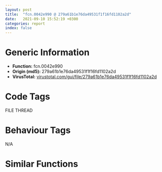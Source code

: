 ```yaml
---
layout: post
title:  "fcn.0042e990 @ 279a61b1e76da49531f1f16fd1102a2d"
date:   2021-09-10 15:52:19 +0300
categories: report
index: false
---
```


# Generic Information
- **Function:** fcn.0042e990
- **Origin (md5):** 279a61b1e76da49531f1f16fd1102a2d
- **VirusTotal:** [virustotal.com/gui/file/279a61b1e76da49531f1f16fd1102a2d][virustotal_ref]

# Code Tags
<span class="tag" id="FILE">FILE</span>
<span class="tag" id="THREAD">THREAD</span>


# Behaviour Tags
<span class="bhv-tag" id="na">N/A</span>

# Similar Functions
<script type="text/javascript" src="https://www.gstatic.com/charts/loader.js"></script>
<script type="text/javascript">

    google.charts.load('current', {'packages':['corechart']});
    google.charts.setOnLoadCallback(drawChart);

    function drawChart() {
    var data = new google.visualization.DataTable();
        data.addColumn('number', 'X');
        data.addColumn('number', 'Y');
        data.addColumn({type: 'string', role: 'tooltip', 'p': {'html': true}});
        data.addColumn({'type': 'string', 'role': 'style'});
        
        data.addRows([
    [0, 0, '<b><a href="/report/fcn.0042e990@279a61b1e76da49531f1f16fd1102a2d">fcn.0042e990</a><br>@279a61b1e76da49531f1f16fd1102a2d</b><br>push ebp<br>mov ebp, esp<br>push 0xffffffffffffffff<br>push 0x4efd64<br>mov eax, dword<br>push eax<br>sub esp, 0x534<br>mov eax, dword[0x53ebd0]<br>xor eax, ebp<br>mov dword[ebp-0x14], eax<br>push eax<br>lea eax, [ebp-0xc]<br>mov dword<br>mov dword[ebp-0x528], ecx<br>mov eax, dword[ebp-0x528]<br>cmp dword[eax+0x54], 0<br>je 0x42ea01<br>push 0<br>push 0x1a<br>mov ecx, 0x5427d8<br>call fcn.0044d7d0<br>push eax<br>push 0x19<br>mov ecx, 0x5427d8<br>call fcn.0044d7d0<br>push eax<br>mov ecx, dword[ebp-0x528]<br>add ecx, 4<br>call fcn.004318d0<br>mov eax, 1<br>jmp 0x42f276<br>mov ecx, dword[ebp-0x528]<br>movzx edx, byte[ecx+0x68]<br>test edx, edx<br>je 0x42ea16<br>xor eax, eax<br>jmp 0x42f276<br>push 0<br>push 0x3023<br>lea eax, [ebp-0x45c]<br>push eax<br>lea ecx, [ebp-0x458]<br>push ecx<br>mov ecx, dword[ebp-0x528]<br>add ecx, 4<br>call fcn.00431870<br>mov ecx, eax<br>call fcn.004318a0<br>mov ecx, eax<br>call fcn.00427a50<br>push eax<br>call dword[sym.imp.USER32.dll_EnableWindow]<br>push 0<br>push 2<br>lea edx, [ebp-0x464]<br>push edx<br>lea eax, [ebp-0x460]<br>push eax<br>mov ecx, dword[ebp-0x528]<br>add ecx, 4<br>call fcn.00431870<br>mov ecx, eax<br>call fcn.004318a0<br>mov ecx, eax<br>call fcn.00427a50<br>push eax<br>call dword[sym.imp.USER32.dll_EnableWindow]<br>push 0<br>push 0x3024<br>lea ecx, [ebp-0x46c]<br>push ecx<br>lea edx, [ebp-0x468]<br>push edx<br>mov ecx, dword[ebp-0x528]<br>add ecx, 4<br>call fcn.00431930<br>mov ecx, eax<br>call fcn.004318a0<br>mov ecx, eax<br>call fcn.004317d0<br>xor eax, eax<br>mov word[ebp-0x424], ax<br>push 0x206<br>push 0<br>lea ecx, [ebp-0x422]<br>push ecx<br>call fcn.00490b70<br>add esp, 0xc<br>push 0x104<br>lea edx, [ebp-0x424]<br>push edx<br>push 0x3ec<br>mov ecx, dword[ebp-0x528]<br>add ecx, 4<br>call fcn.00431810<br>lea eax, [ebp-0x424]<br>push eax<br>call dword[sym.imp.SHLWAPI.dll_PathAddBackslashW]<br>lea ecx, [ebp-0x424]<br>push ecx<br>push 0x3ec<br>mov ecx, dword[ebp-0x528]<br>add ecx, 4<br>call fcn.00431840<br>lea edx, [ebp-0x424]<br>push edx<br>mov ecx, 0x542740<br>call fcn.004144b0<br>movzx eax, word[ebp-0x424]<br>test eax, eax<br>jne 0x42ec2c<br>push 0<br>push 0x1a<br>mov ecx, 0x5427d8<br>call fcn.0044d7d0<br>push eax<br>push 0x1b<br>mov ecx, 0x5427d8<br>call fcn.0044d7d0<br>push eax<br>mov ecx, dword[ebp-0x528]<br>add ecx, 4<br>call fcn.004318d0<br>push 1<br>push 0x3023<br>lea ecx, [ebp-0x474]<br>push ecx<br>lea edx, [ebp-0x470]<br>push edx<br>mov ecx, dword[ebp-0x528]<br>add ecx, 4<br>call fcn.00431870<br>mov ecx, eax<br>call fcn.004318a0<br>mov ecx, eax<br>call fcn.00427a50<br>push eax<br>call dword[sym.imp.USER32.dll_EnableWindow]<br>push 1<br>push 2<br>lea eax, [ebp-0x47c]<br>push eax<br>lea ecx, [ebp-0x478]<br>push ecx<br>mov ecx, dword[ebp-0x528]<br>add ecx, 4<br>call fcn.00431870<br>mov ecx, eax<br>call fcn.004318a0<br>mov ecx, eax<br>call fcn.00427a50<br>push eax<br>call dword[sym.imp.USER32.dll_EnableWindow]<br>push 1<br>push 0x3024<br>lea edx, [ebp-0x484]<br>push edx<br>lea eax, [ebp-0x480]<br>push eax<br>mov ecx, dword[ebp-0x528]<br>add ecx, 4<br>call fcn.00431930<br>mov ecx, eax<br>call fcn.004318a0<br>mov ecx, eax<br>call fcn.004317d0<br>push 0x3ec<br>lea ecx, [ebp-0x488]<br>push ecx<br>mov ecx, dword[ebp-0x528]<br>add ecx, 4<br>call fcn.004318a0<br>mov ecx, eax<br>call fcn.004317f0<br>mov eax, 1<br>jmp 0x42f276<br>lea edx, [ebp-0x424]<br>push edx<br>mov ecx, dword[ebp-0x528]<br>call fcn.0042e280<br>test eax, eax<br>jne 0x42ed39<br>push 0<br>push 0x1a<br>mov ecx, 0x5427d8<br>call fcn.0044d7d0<br>push eax<br>push 0x1c<br>mov ecx, 0x5427d8<br>call fcn.0044d7d0<br>push eax<br>mov ecx, dword[ebp-0x528]<br>add ecx, 4<br>call fcn.004318d0<br>push 1<br>push 0x3023<br>lea eax, [ebp-0x490]<br>push eax<br>lea ecx, [ebp-0x48c]<br>push ecx<br>mov ecx, dword[ebp-0x528]<br>add ecx, 4<br>call fcn.00431870<br>mov ecx, eax<br>call fcn.004318a0<br>mov ecx, eax<br>call fcn.00427a50<br>push eax<br>call dword[sym.imp.USER32.dll_EnableWindow]<br>push 1<br>push 2<br>lea edx, [ebp-0x498]<br>push edx<br>lea eax, [ebp-0x494]<br>push eax<br>mov ecx, dword[ebp-0x528]<br>add ecx, 4<br>call fcn.00431870<br>mov ecx, eax<br>call fcn.004318a0<br>mov ecx, eax<br>call fcn.00427a50<br>push eax<br>call dword[sym.imp.USER32.dll_EnableWindow]<br>push 1<br>push 0x3024<br>lea ecx, [ebp-0x4a0]<br>push ecx<br>lea edx, [ebp-0x49c]<br>push edx<br>mov ecx, dword[ebp-0x528]<br>add ecx, 4<br>call fcn.00431930<br>mov ecx, eax<br>call fcn.004318a0<br>mov ecx, eax<br>call fcn.004317d0<br>push 0x3ec<br>lea eax, [ebp-0x4a4]<br>push eax<br>mov ecx, dword[ebp-0x528]<br>add ecx, 4<br>call fcn.004318a0<br>mov ecx, eax<br>call fcn.004317f0<br>mov eax, 1<br>jmp 0x42f276<br>mov ecx, dword[ebp-0x528]<br>add ecx, 0x6c<br>call fcn.00430dc0<br>lea ecx, [ebp-0x424]<br>push ecx<br>mov ecx, dword[ebp-0x528]<br>call fcn.0042e390<br>lea edx, [ebp-0x44c]<br>push edx<br>mov ecx, dword[ebp-0x528]<br>add ecx, 0x6c<br>call fcn.004103a0<br>jmp 0x42ed84<br>push 0<br>lea eax, [ebp-0x4ac]<br>push eax<br>lea ecx, [ebp-0x44c]<br>call fcn.004105e0<br>lea ecx, [ebp-0x4b4]<br>push ecx<br>mov ecx, dword[ebp-0x528]<br>add ecx, 0x6c<br>call fcn.00430d50<br>push eax<br>lea ecx, [ebp-0x44c]<br>call fcn.00430ee0<br>movzx edx, al<br>test edx, edx<br>je 0x42ede6<br>lea ecx, [ebp-0x44c]<br>call fcn.00410cf0<br>mov ecx, eax<br>call fcn.00427a50<br>push eax<br>call dword[sym.imp.SHLWAPI.dll_PathFileExistsW]<br>test eax, eax<br>je 0x42ede4<br>lea ecx, [ebp-0x44c]<br>call fcn.00410cf0<br>mov ecx, eax<br>call fcn.00427a50<br>push eax<br>call fcn.00418200<br>add esp, 4<br>jmp 0x42ed70<br>lea eax, [ebp-0x424]<br>push eax<br>mov ecx, dword[ebp-0x528]<br>call fcn.0042e390<br>mov ecx, dword[ebp-0x528]<br>add ecx, 0x6c<br>call fcn.00430dc0<br>push 0x7d0<br>call dword[sym.imp.KERNEL32.dll_Sleep]<br>push 0<br>lea ecx, [ebp-0x424]<br>push ecx<br>call dword[sym.imp.KERNEL32.dll_CreateDirectoryW]<br>xor edx, edx<br>mov word[ebp-0x21c], dx<br>push 0x206<br>push 0<br>lea eax, [ebp-0x21a]<br>push eax<br>call fcn.00490b70<br>add esp, 0xc<br>push 0x104<br>lea ecx, [ebp-0x21c]<br>push ecx<br>push 0<br>call dword[sym.imp.KERNEL32.dll_GetModuleFileNameW]<br>push str.kuaizipUpdateChecker.dll<br>push str.X86_<br>push 0x542740<br>lea edx, [ebp-0x4d0]<br>push edx<br>call fcn.0041a4e0<br>add esp, 0xc<br>mov dword[ebp-0x52c], eax<br>mov eax, dword[ebp-0x52c]<br>mov dword[ebp-0x530], eax<br>mov dword[ebp-4], 0<br>mov ecx, dword[ebp-0x530]<br>push ecx<br>lea edx, [ebp-0x444]<br>push edx<br>call fcn.0041a4e0<br>add esp, 0xc<br>mov byte[ebp-4], 2<br>lea ecx, [ebp-0x4d0]<br>call fcn.00401360<br>push 0<br>sub esp, 0x1c<br>mov ecx, esp<br>mov dword[ebp-0x4d4], esp<br>lea eax, [ebp-0x444]<br>push eax<br>call fcn.00401320<br>mov dword[ebp-0x534], eax<br>call fcn.00431e50<br>add esp, 0x20<br>movzx ecx, word[ebp-0x424]<br>push ecx<br>call fcn.00497055<br>add esp, 4<br>mov word[ebp-0x10], ax<br>movzx edx, word[ebp-0x10]<br>cmp edx, 0x41<br>jl 0x42ef00<br>movzx eax, word[ebp-0x10]<br>cmp eax, 0x5a<br>jle 0x42f021<br>push 0x124<br>push 9<br>mov ecx, 0x5427d8<br>call fcn.0044d7d0<br>push eax<br>push 0x27<br>mov ecx, 0x5427d8<br>call fcn.0044d7d0<br>push eax<br>mov ecx, dword[ebp-0x528]<br>add ecx, 4<br>call fcn.004318d0<br>cmp eax, 6<br>je 0x42f01c<br>push 1<br>push 0x3023<br>lea ecx, [ebp-0x4dc]<br>push ecx<br>lea edx, [ebp-0x4d8]<br>push edx<br>mov ecx, dword[ebp-0x528]<br>add ecx, 4<br>call fcn.00431870<br>mov ecx, eax<br>call fcn.004318a0<br>mov ecx, eax<br>call fcn.00427a50<br>push eax<br>call dword[sym.imp.USER32.dll_EnableWindow]<br>push 1<br>push 2<br>lea eax, [ebp-0x4e4]<br>push eax<br>lea ecx, [ebp-0x4e0]<br>push ecx<br>mov ecx, dword[ebp-0x528]<br>add ecx, 4<br>call fcn.00431870<br>mov ecx, eax<br>call fcn.004318a0<br>mov ecx, eax<br>call fcn.00427a50<br>push eax<br>call dword[sym.imp.USER32.dll_EnableWindow]<br>push 1<br>push 0x3024<br>lea edx, [ebp-0x4ec]<br>push edx<br>lea eax, [ebp-0x4e8]<br>push eax<br>mov ecx, dword[ebp-0x528]<br>add ecx, 4<br>call fcn.00431930<br>mov ecx, eax<br>call fcn.004318a0<br>mov ecx, eax<br>call fcn.004317d0<br>push 0x3ec<br>lea ecx, [ebp-0x4f0]<br>push ecx<br>mov ecx, dword[ebp-0x528]<br>add ecx, 4<br>call fcn.004318a0<br>mov ecx, eax<br>call fcn.004317f0<br>mov dword[ebp-0x4f4], 1<br>mov dword[ebp-4], 0xffffffff<br>lea ecx, [ebp-0x444]<br>call fcn.00401360<br>mov eax, dword[ebp-0x4f4]<br>jmp 0x42f276<br>jmp 0x42f187<br>mov dword[ebp-0x454], 0x1000000<br>mov dword[ebp-0x450], 0<br>movzx edx, word[ebp-0x424]<br>push edx<br>call fcn.0042e920<br>add esp, 4<br>mov dword[ebp-0x53c], eax<br>mov dword[ebp-0x538], edx<br>mov eax, dword[ebp-0x538]<br>cmp eax, dword[ebp-0x450]<br>ja 0x42f187<br>jb 0x42f077<br>mov ecx, dword[ebp-0x53c]<br>cmp ecx, dword[ebp-0x454]<br>jae 0x42f187<br>push 0<br>push 9<br>mov ecx, 0x5427d8<br>call fcn.0044d7d0<br>push eax<br>push 0x28<br>mov ecx, 0x5427d8<br>call fcn.0044d7d0<br>push eax<br>mov ecx, dword[ebp-0x528]<br>add ecx, 4<br>call fcn.004318d0<br>push 1<br>push 0x3023<br>lea edx, [ebp-0x4fc]<br>push edx<br>lea eax, [ebp-0x4f8]<br>push eax<br>mov ecx, dword[ebp-0x528]<br>add ecx, 4<br>call fcn.00431870<br>mov ecx, eax<br>call fcn.004318a0<br>mov ecx, eax<br>call fcn.00427a50<br>push eax<br>call dword[sym.imp.USER32.dll_EnableWindow]<br>push 1<br>push 2<br>lea ecx, [ebp-0x504]<br>push ecx<br>lea edx, [ebp-0x500]<br>push edx<br>mov ecx, dword[ebp-0x528]<br>add ecx, 4<br>call fcn.00431870<br>mov ecx, eax<br>call fcn.004318a0<br>mov ecx, eax<br>call fcn.00427a50<br>push eax<br>call dword[sym.imp.USER32.dll_EnableWindow]<br>push 1<br>push 0x3024<br>lea eax, [ebp-0x50c]<br>push eax<br>lea ecx, [ebp-0x508]<br>push ecx<br>mov ecx, dword[ebp-0x528]<br>add ecx, 4<br>call fcn.00431930<br>mov ecx, eax<br>call fcn.004318a0<br>mov ecx, eax<br>call fcn.004317d0<br>push 0x3ec<br>lea edx, [ebp-0x510]<br>push edx<br>mov ecx, dword[ebp-0x528]<br>add ecx, 4<br>call fcn.004318a0<br>mov ecx, eax<br>call fcn.004317f0<br>mov dword[ebp-0x514], 1<br>mov dword[ebp-4], 0xffffffff<br>lea ecx, [ebp-0x444]<br>call fcn.00401360<br>mov eax, dword[ebp-0x514]<br>jmp 0x42f276<br>mov eax, dword[ebp-0x528]<br>mov dword[eax+0x54], 1<br>push 1<br>push 0x3f0<br>lea ecx, [ebp-0x518]<br>push ecx<br>mov ecx, dword[ebp-0x528]<br>add ecx, 4<br>call fcn.004318a0<br>mov ecx, eax<br>call fcn.00431760<br>push 1<br>push 0x3ee<br>lea edx, [ebp-0x51c]<br>push edx<br>mov ecx, dword[ebp-0x528]<br>add ecx, 4<br>call fcn.004318a0<br>mov ecx, eax<br>call fcn.00431760<br>push 0<br>push 0x64<br>push 0x64<br>mov ecx, dword[ebp-0x528]<br>add ecx, 4<br>call fcn.00431780<br>mov ecx, dword[ebp-0x528]<br>mov dword[ecx+0x64], eax<br>push 0<br>push 0<br>mov edx, dword[ebp-0x528]<br>push edx<br>push fcn.0042e870<br>push 0<br>push 0<br>call dword[sym.imp.KERNEL32.dll_CreateThread]<br>mov dword[ebp-0x428], eax<br>cmp dword[ebp-0x428], 0<br>je 0x42f22d<br>mov eax, dword[ebp-0x428]<br>push eax<br>call dword[sym.imp.KERNEL32.dll_CloseHandle]<br>push 1<br>sub esp, 0x1c<br>mov ecx, esp<br>mov dword[ebp-0x520], esp<br>lea edx, [ebp-0x444]<br>push edx<br>call fcn.00401320<br>mov dword[ebp-0x540], eax<br>call fcn.00431e50<br>add esp, 0x20<br>mov dword[ebp-0x524], 1<br>mov dword[ebp-4], 0xffffffff<br>lea ecx, [ebp-0x444]<br>call fcn.00401360<br>mov eax, dword[ebp-0x524]<br>mov ecx, dword[ebp-0xc]<br>mov dword<br>pop ecx<br>mov ecx, dword[ebp-0x14]<br>xor ecx, ebp<br>call fcn.00490ace<br>mov esp, ebp<br>pop ebp<br>ret <br><eoc> ', 'point { fill-color: #e0440e; }'],

        ]);

    var options = {
        title: 'Similarity Plot',
        legend: 'none',
        colors: ['#dedbd9', '#e6693e', '#ec8f6e', '#f3b49f', '#f6c7b6'],
        tooltip: {isHtml: true, trigger: 'both'},
        explorer: {
        actions: ["dragToZoom", "rightClickToReset"],
        },
        chartArea: {
        width: '80%',
        height: '80%'
        },
        width: '100%',
        height: '100%'
    };

    var chart = new google.visualization.ScatterChart(document.getElementById('chart_div'));

    chart.draw(data, options);
    }
    
</script>


<div id="chart_div" style="width: 100%px; height: 100%;"></div>

# Disassembled Code
{% highlight nasm %}

push ebp
mov ebp, esp
push 0xffffffffffffffff
push 0x4efd64
mov eax, dword
push eax
sub esp, 0x534
mov eax, dword[0x53ebd0]
xor eax, ebp
mov dword[ebp-0x14], eax
push eax
lea eax, [ebp-0xc]
mov dword
mov dword[ebp-0x528], ecx
mov eax, dword[ebp-0x528]
cmp dword[eax+0x54], 0
je 0x42ea01
push 0
push 0x1a
mov ecx, 0x5427d8
call fcn.0044d7d0
push eax
push 0x19
mov ecx, 0x5427d8
call fcn.0044d7d0
push eax
mov ecx, dword[ebp-0x528]
add ecx, 4
call fcn.004318d0
mov eax, 1
jmp 0x42f276
mov ecx, dword[ebp-0x528]
movzx edx, byte[ecx+0x68]
test edx, edx
je 0x42ea16
xor eax, eax
jmp 0x42f276
push 0
push 0x3023
lea eax, [ebp-0x45c]
push eax
lea ecx, [ebp-0x458]
push ecx
mov ecx, dword[ebp-0x528]
add ecx, 4
call fcn.00431870
mov ecx, eax
call fcn.004318a0
mov ecx, eax
call fcn.00427a50
push eax
call dword[sym.imp.USER32.dll_EnableWindow]
push 0
push 2
lea edx, [ebp-0x464]
push edx
lea eax, [ebp-0x460]
push eax
mov ecx, dword[ebp-0x528]
add ecx, 4
call fcn.00431870
mov ecx, eax
call fcn.004318a0
mov ecx, eax
call fcn.00427a50
push eax
call dword[sym.imp.USER32.dll_EnableWindow]
push 0
push 0x3024
lea ecx, [ebp-0x46c]
push ecx
lea edx, [ebp-0x468]
push edx
mov ecx, dword[ebp-0x528]
add ecx, 4
call fcn.00431930
mov ecx, eax
call fcn.004318a0
mov ecx, eax
call fcn.004317d0
xor eax, eax
mov word[ebp-0x424], ax
push 0x206
push 0
lea ecx, [ebp-0x422]
push ecx
call fcn.00490b70
add esp, 0xc
push 0x104
lea edx, [ebp-0x424]
push edx
push 0x3ec
mov ecx, dword[ebp-0x528]
add ecx, 4
call fcn.00431810
lea eax, [ebp-0x424]
push eax
call dword[sym.imp.SHLWAPI.dll_PathAddBackslashW]
lea ecx, [ebp-0x424]
push ecx
push 0x3ec
mov ecx, dword[ebp-0x528]
add ecx, 4
call fcn.00431840
lea edx, [ebp-0x424]
push edx
mov ecx, 0x542740
call fcn.004144b0
movzx eax, word[ebp-0x424]
test eax, eax
jne 0x42ec2c
push 0
push 0x1a
mov ecx, 0x5427d8
call fcn.0044d7d0
push eax
push 0x1b
mov ecx, 0x5427d8
call fcn.0044d7d0
push eax
mov ecx, dword[ebp-0x528]
add ecx, 4
call fcn.004318d0
push 1
push 0x3023
lea ecx, [ebp-0x474]
push ecx
lea edx, [ebp-0x470]
push edx
mov ecx, dword[ebp-0x528]
add ecx, 4
call fcn.00431870
mov ecx, eax
call fcn.004318a0
mov ecx, eax
call fcn.00427a50
push eax
call dword[sym.imp.USER32.dll_EnableWindow]
push 1
push 2
lea eax, [ebp-0x47c]
push eax
lea ecx, [ebp-0x478]
push ecx
mov ecx, dword[ebp-0x528]
add ecx, 4
call fcn.00431870
mov ecx, eax
call fcn.004318a0
mov ecx, eax
call fcn.00427a50
push eax
call dword[sym.imp.USER32.dll_EnableWindow]
push 1
push 0x3024
lea edx, [ebp-0x484]
push edx
lea eax, [ebp-0x480]
push eax
mov ecx, dword[ebp-0x528]
add ecx, 4
call fcn.00431930
mov ecx, eax
call fcn.004318a0
mov ecx, eax
call fcn.004317d0
push 0x3ec
lea ecx, [ebp-0x488]
push ecx
mov ecx, dword[ebp-0x528]
add ecx, 4
call fcn.004318a0
mov ecx, eax
call fcn.004317f0
mov eax, 1
jmp 0x42f276
lea edx, [ebp-0x424]
push edx
mov ecx, dword[ebp-0x528]
call fcn.0042e280
test eax, eax
jne 0x42ed39
push 0
push 0x1a
mov ecx, 0x5427d8
call fcn.0044d7d0
push eax
push 0x1c
mov ecx, 0x5427d8
call fcn.0044d7d0
push eax
mov ecx, dword[ebp-0x528]
add ecx, 4
call fcn.004318d0
push 1
push 0x3023
lea eax, [ebp-0x490]
push eax
lea ecx, [ebp-0x48c]
push ecx
mov ecx, dword[ebp-0x528]
add ecx, 4
call fcn.00431870
mov ecx, eax
call fcn.004318a0
mov ecx, eax
call fcn.00427a50
push eax
call dword[sym.imp.USER32.dll_EnableWindow]
push 1
push 2
lea edx, [ebp-0x498]
push edx
lea eax, [ebp-0x494]
push eax
mov ecx, dword[ebp-0x528]
add ecx, 4
call fcn.00431870
mov ecx, eax
call fcn.004318a0
mov ecx, eax
call fcn.00427a50
push eax
call dword[sym.imp.USER32.dll_EnableWindow]
push 1
push 0x3024
lea ecx, [ebp-0x4a0]
push ecx
lea edx, [ebp-0x49c]
push edx
mov ecx, dword[ebp-0x528]
add ecx, 4
call fcn.00431930
mov ecx, eax
call fcn.004318a0
mov ecx, eax
call fcn.004317d0
push 0x3ec
lea eax, [ebp-0x4a4]
push eax
mov ecx, dword[ebp-0x528]
add ecx, 4
call fcn.004318a0
mov ecx, eax
call fcn.004317f0
mov eax, 1
jmp 0x42f276
mov ecx, dword[ebp-0x528]
add ecx, 0x6c
call fcn.00430dc0
lea ecx, [ebp-0x424]
push ecx
mov ecx, dword[ebp-0x528]
call fcn.0042e390
lea edx, [ebp-0x44c]
push edx
mov ecx, dword[ebp-0x528]
add ecx, 0x6c
call fcn.004103a0
jmp 0x42ed84
push 0
lea eax, [ebp-0x4ac]
push eax
lea ecx, [ebp-0x44c]
call fcn.004105e0
lea ecx, [ebp-0x4b4]
push ecx
mov ecx, dword[ebp-0x528]
add ecx, 0x6c
call fcn.00430d50
push eax
lea ecx, [ebp-0x44c]
call fcn.00430ee0
movzx edx, al
test edx, edx
je 0x42ede6
lea ecx, [ebp-0x44c]
call fcn.00410cf0
mov ecx, eax
call fcn.00427a50
push eax
call dword[sym.imp.SHLWAPI.dll_PathFileExistsW]
test eax, eax
je 0x42ede4
lea ecx, [ebp-0x44c]
call fcn.00410cf0
mov ecx, eax
call fcn.00427a50
push eax
call fcn.00418200
add esp, 4
jmp 0x42ed70
lea eax, [ebp-0x424]
push eax
mov ecx, dword[ebp-0x528]
call fcn.0042e390
mov ecx, dword[ebp-0x528]
add ecx, 0x6c
call fcn.00430dc0
push 0x7d0
call dword[sym.imp.KERNEL32.dll_Sleep]
push 0
lea ecx, [ebp-0x424]
push ecx
call dword[sym.imp.KERNEL32.dll_CreateDirectoryW]
xor edx, edx
mov word[ebp-0x21c], dx
push 0x206
push 0
lea eax, [ebp-0x21a]
push eax
call fcn.00490b70
add esp, 0xc
push 0x104
lea ecx, [ebp-0x21c]
push ecx
push 0
call dword[sym.imp.KERNEL32.dll_GetModuleFileNameW]
push str.kuaizipUpdateChecker.dll
push str.X86_
push 0x542740
lea edx, [ebp-0x4d0]
push edx
call fcn.0041a4e0
add esp, 0xc
mov dword[ebp-0x52c], eax
mov eax, dword[ebp-0x52c]
mov dword[ebp-0x530], eax
mov dword[ebp-4], 0
mov ecx, dword[ebp-0x530]
push ecx
lea edx, [ebp-0x444]
push edx
call fcn.0041a4e0
add esp, 0xc
mov byte[ebp-4], 2
lea ecx, [ebp-0x4d0]
call fcn.00401360
push 0
sub esp, 0x1c
mov ecx, esp
mov dword[ebp-0x4d4], esp
lea eax, [ebp-0x444]
push eax
call fcn.00401320
mov dword[ebp-0x534], eax
call fcn.00431e50
add esp, 0x20
movzx ecx, word[ebp-0x424]
push ecx
call fcn.00497055
add esp, 4
mov word[ebp-0x10], ax
movzx edx, word[ebp-0x10]
cmp edx, 0x41
jl 0x42ef00
movzx eax, word[ebp-0x10]
cmp eax, 0x5a
jle 0x42f021
push 0x124
push 9
mov ecx, 0x5427d8
call fcn.0044d7d0
push eax
push 0x27
mov ecx, 0x5427d8
call fcn.0044d7d0
push eax
mov ecx, dword[ebp-0x528]
add ecx, 4
call fcn.004318d0
cmp eax, 6
je 0x42f01c
push 1
push 0x3023
lea ecx, [ebp-0x4dc]
push ecx
lea edx, [ebp-0x4d8]
push edx
mov ecx, dword[ebp-0x528]
add ecx, 4
call fcn.00431870
mov ecx, eax
call fcn.004318a0
mov ecx, eax
call fcn.00427a50
push eax
call dword[sym.imp.USER32.dll_EnableWindow]
push 1
push 2
lea eax, [ebp-0x4e4]
push eax
lea ecx, [ebp-0x4e0]
push ecx
mov ecx, dword[ebp-0x528]
add ecx, 4
call fcn.00431870
mov ecx, eax
call fcn.004318a0
mov ecx, eax
call fcn.00427a50
push eax
call dword[sym.imp.USER32.dll_EnableWindow]
push 1
push 0x3024
lea edx, [ebp-0x4ec]
push edx
lea eax, [ebp-0x4e8]
push eax
mov ecx, dword[ebp-0x528]
add ecx, 4
call fcn.00431930
mov ecx, eax
call fcn.004318a0
mov ecx, eax
call fcn.004317d0
push 0x3ec
lea ecx, [ebp-0x4f0]
push ecx
mov ecx, dword[ebp-0x528]
add ecx, 4
call fcn.004318a0
mov ecx, eax
call fcn.004317f0
mov dword[ebp-0x4f4], 1
mov dword[ebp-4], 0xffffffff
lea ecx, [ebp-0x444]
call fcn.00401360
mov eax, dword[ebp-0x4f4]
jmp 0x42f276
jmp 0x42f187
mov dword[ebp-0x454], 0x1000000
mov dword[ebp-0x450], 0
movzx edx, word[ebp-0x424]
push edx
call fcn.0042e920
add esp, 4
mov dword[ebp-0x53c], eax
mov dword[ebp-0x538], edx
mov eax, dword[ebp-0x538]
cmp eax, dword[ebp-0x450]
ja 0x42f187
jb 0x42f077
mov ecx, dword[ebp-0x53c]
cmp ecx, dword[ebp-0x454]
jae 0x42f187
push 0
push 9
mov ecx, 0x5427d8
call fcn.0044d7d0
push eax
push 0x28
mov ecx, 0x5427d8
call fcn.0044d7d0
push eax
mov ecx, dword[ebp-0x528]
add ecx, 4
call fcn.004318d0
push 1
push 0x3023
lea edx, [ebp-0x4fc]
push edx
lea eax, [ebp-0x4f8]
push eax
mov ecx, dword[ebp-0x528]
add ecx, 4
call fcn.00431870
mov ecx, eax
call fcn.004318a0
mov ecx, eax
call fcn.00427a50
push eax
call dword[sym.imp.USER32.dll_EnableWindow]
push 1
push 2
lea ecx, [ebp-0x504]
push ecx
lea edx, [ebp-0x500]
push edx
mov ecx, dword[ebp-0x528]
add ecx, 4
call fcn.00431870
mov ecx, eax
call fcn.004318a0
mov ecx, eax
call fcn.00427a50
push eax
call dword[sym.imp.USER32.dll_EnableWindow]
push 1
push 0x3024
lea eax, [ebp-0x50c]
push eax
lea ecx, [ebp-0x508]
push ecx
mov ecx, dword[ebp-0x528]
add ecx, 4
call fcn.00431930
mov ecx, eax
call fcn.004318a0
mov ecx, eax
call fcn.004317d0
push 0x3ec
lea edx, [ebp-0x510]
push edx
mov ecx, dword[ebp-0x528]
add ecx, 4
call fcn.004318a0
mov ecx, eax
call fcn.004317f0
mov dword[ebp-0x514], 1
mov dword[ebp-4], 0xffffffff
lea ecx, [ebp-0x444]
call fcn.00401360
mov eax, dword[ebp-0x514]
jmp 0x42f276
mov eax, dword[ebp-0x528]
mov dword[eax+0x54], 1
push 1
push 0x3f0
lea ecx, [ebp-0x518]
push ecx
mov ecx, dword[ebp-0x528]
add ecx, 4
call fcn.004318a0
mov ecx, eax
call fcn.00431760
push 1
push 0x3ee
lea edx, [ebp-0x51c]
push edx
mov ecx, dword[ebp-0x528]
add ecx, 4
call fcn.004318a0
mov ecx, eax
call fcn.00431760
push 0
push 0x64
push 0x64
mov ecx, dword[ebp-0x528]
add ecx, 4
call fcn.00431780
mov ecx, dword[ebp-0x528]
mov dword[ecx+0x64], eax
push 0
push 0
mov edx, dword[ebp-0x528]
push edx
push fcn.0042e870
push 0
push 0
call dword[sym.imp.KERNEL32.dll_CreateThread]
mov dword[ebp-0x428], eax
cmp dword[ebp-0x428], 0
je 0x42f22d
mov eax, dword[ebp-0x428]
push eax
call dword[sym.imp.KERNEL32.dll_CloseHandle]
push 1
sub esp, 0x1c
mov ecx, esp
mov dword[ebp-0x520], esp
lea edx, [ebp-0x444]
push edx
call fcn.00401320
mov dword[ebp-0x540], eax
call fcn.00431e50
add esp, 0x20
mov dword[ebp-0x524], 1
mov dword[ebp-4], 0xffffffff
lea ecx, [ebp-0x444]
call fcn.00401360
mov eax, dword[ebp-0x524]
mov ecx, dword[ebp-0xc]
mov dword
pop ecx
mov ecx, dword[ebp-0x14]
xor ecx, ebp
call fcn.00490ace
mov esp, ebp
pop ebp
ret

{% endhighlight %}

[virustotal_ref]: https://www.virustotal.com/gui/file/279a61b1e76da49531f1f16fd1102a2d